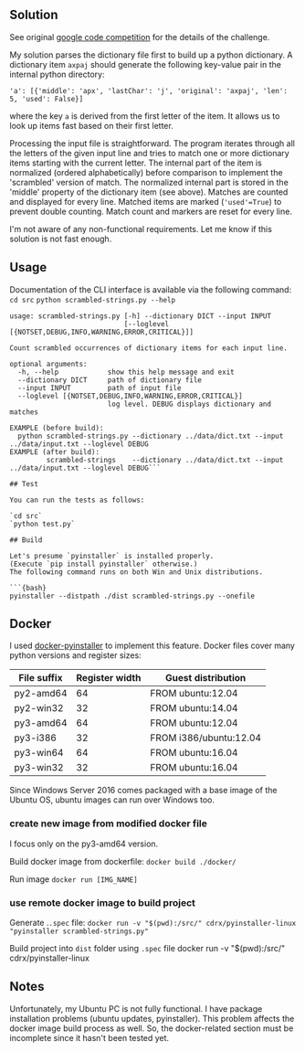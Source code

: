 ## Solution

See original [google code competition](https://codingcompetitions.withgoogle.com/kickstart/round/0000000000050edf/0000000000051004) for the details of the challenge.

My solution parses the dictionary file first to build up a python dictionary. A dictionary item `axpaj` should generate the following key-value pair in the internal python directory:
```{python}
'a': [{'middle': 'apx', 'lastChar': 'j', 'original': 'axpaj', 'len': 5, 'used': False}]
```
where the key `a` is derived from the first letter of the item. It allows us to look up items fast based on their first letter.

Processing the input file is straightforward. The program iterates through all the letters of the given input line and tries to match one or more dictionary items starting with the current letter. The internal part of the item is normalized (ordered alphabetically) before comparison to implement the 'scrambled' version of match. The normalized internal part is stored in the 'middle' property of the dictionary item (see above). Matches are counted and displayed for every line. Matched items are marked (`'used'=True`) to prevent double counting. Match count and markers are reset for every line.

I'm not aware of any non-functional requirements. Let me know if this solution is not fast enough.

## Usage

Documentation of the CLI interface is available via the following command:
`cd src`
`python scrambled-strings.py --help`

```{bash}
usage: scrambled-strings.py [-h] --dictionary DICT --input INPUT
                            [--loglevel [{NOTSET,DEBUG,INFO,WARNING,ERROR,CRITICAL}]]

Count scrambled occurrences of dictionary items for each input line.

optional arguments:
  -h, --help            show this help message and exit
  --dictionary DICT     path of dictionary file
  --input INPUT         path of input file
  --loglevel [{NOTSET,DEBUG,INFO,WARNING,ERROR,CRITICAL}]
                        log level. DEBUG displays dictionary and matches

EXAMPLE (before build):
  python scrambled-strings.py --dictionary ../data/dict.txt --input ../data/input.txt --loglevel DEBUG
EXAMPLE (after build):
         scrambled-strings    --dictionary ../data/dict.txt --input ../data/input.txt --loglevel DEBUG```

## Test

You can run the tests as follows:

`cd src`
`python test.py`

## Build

Let's presume `pyinstaller` is installed properly.
(Execute `pip install pyinstaller` otherwise.)
The following command runs on both Win and Unix distributions.

```{bash}
pyinstaller --distpath ./dist scrambled-strings.py --onefile
```
## Docker
I used [docker-pyinstaller](https://github.com/cdrx/docker-pyinstaller) to implement this feature. Docker files cover many python versions and register sizes:

File suffix  | Register width | Guest distribution
---------- | -------------- | ------------
py2-amd64  | 64             | FROM ubuntu:12.04
py2-win32  | 32             | FROM ubuntu:14.04
py3-amd64  | 64             | FROM ubuntu:12.04
py3-i386   | 32             | FROM i386/ubuntu:12.04
py3-win64  | 64             | FROM ubuntu:16.04
py3-win32  | 32             | FROM ubuntu:16.04


Since Windows Server 2016 comes packaged with a base image of the Ubuntu OS, ubuntu images can run over Windows too.

### create new image from modified docker file

I focus only on the py3-amd64 version.

Build docker image from dockerfile:
`docker build ./docker/`

Run image
`docker run [IMG_NAME]`

### use remote docker image to build project

Generate .`.spec` file:
`docker run -v "$(pwd):/src/" cdrx/pyinstaller-linux "pyinstaller scrambled-strings.py"`

Build project into `dist` folder using `.spec` file
docker run -v "$(pwd):/src/" cdrx/pyinstaller-linux

## Notes

Unfortunately, my Ubuntu PC is not fully functional.
I have package installation problems (ubuntu updates, pyinstaller).
This problem affects the docker image build process as well.
So, the docker-related section must be incomplete since it hasn't been tested yet.

